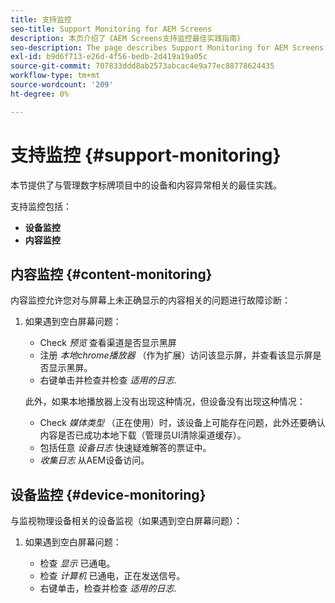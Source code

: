 ```yaml
---
title: 支持监控
seo-title: Support Monitoring for AEM Screens
description: 本页介绍了《AEM Screens支持监控最佳实践指南》
seo-description: The page describes Support Monitoring for AEM Screens Best Practices Guide
exl-id: b9d6f713-e26d-4f56-bedb-2d419a19a05c
source-git-commit: 707833ddd8ab2573abcac4e9a77ec88778624435
workflow-type: tm+mt
source-wordcount: '209'
ht-degree: 0%

---
```


# 支持监控 {#support-monitoring}

本节提供了与管理数字标牌项目中的设备和内容异常相关的最佳实践。

支持监控包括：

* **设备监控**
* **内容监控**

## 内容监控 {#content-monitoring}

内容监控允许您对与屏幕上未正确显示的内容相关的问题进行故障诊断：

1. 如果遇到空白屏幕问题：

   * Check *预览* 查看渠道是否显示黑屏
   * 注册 *本地chrome播放器* （作为扩展）访问该显示屏，并查看该显示屏是否显示黑屏。
   * 右键单击并检查并检查 *适用的日志*.

   此外，如果本地播放器上没有出现这种情况，但设备没有出现这种情况：

   * Check *媒体类型* （正在使用）时，该设备上可能存在问题，此外还要确认内容是否已成功本地下载（管理员UI清除渠道缓存）。
   * 包括任意 *设备日志* 快速疑难解答的票证中。
   * *收集日志* 从AEM设备访问。


## 设备监控 {#device-monitoring}

与监视物理设备相关的设备监视（如果遇到空白屏幕问题）：

1. 如果遇到空白屏幕问题：

   * 检查 *显示* 已通电。
   * 检查 *计算机* 已通电，正在发送信号。
   * 右键单击，检查并检查 *适用的日志*.
